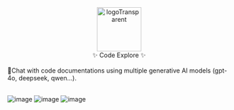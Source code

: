 <div align="center">
  <img src="https://github.com/user-attachments/assets/3a0d523e-4459-4a92-8b65-74ff5a4932ea" 
       alt="logoTransparent" 
       style="width: 100px;"/>
</div>
<div align="center">
✨ Code Explore ✨
</div>

</br>
🔹Chat with code documentations using multiple generative AI models (gpt-4o, deepseek, qwen...).
</br>
</br>


![image](https://github.com/user-attachments/assets/78bd2841-c50a-49e5-b621-c6822a7b598b)
![image](https://github.com/user-attachments/assets/8395200a-bad3-47e6-8756-2c0032650771)
![image](https://github.com/user-attachments/assets/08f3329a-a84e-4c95-a825-8babd4d4a6c8)
